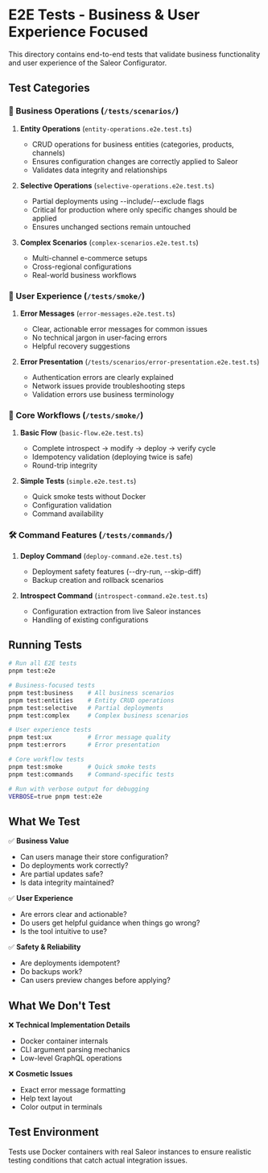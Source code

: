 # E2E Tests - Business & User Experience Focused

This directory contains end-to-end tests that validate business functionality and user experience of the Saleor Configurator.

## Test Categories

### 🏢 Business Operations (`/tests/scenarios/`)

1. **Entity Operations** (`entity-operations.e2e.test.ts`)
   - CRUD operations for business entities (categories, products, channels)
   - Ensures configuration changes are correctly applied to Saleor
   - Validates data integrity and relationships

2. **Selective Operations** (`selective-operations.e2e.test.ts`)
   - Partial deployments using --include/--exclude flags
   - Critical for production where only specific changes should be applied
   - Ensures unchanged sections remain untouched

3. **Complex Scenarios** (`complex-scenarios.e2e.test.ts`)
   - Multi-channel e-commerce setups
   - Cross-regional configurations
   - Real-world business workflows

### 👤 User Experience (`/tests/smoke/`)

1. **Error Messages** (`error-messages.e2e.test.ts`)
   - Clear, actionable error messages for common issues
   - No technical jargon in user-facing errors
   - Helpful recovery suggestions

2. **Error Presentation** (`/tests/scenarios/error-presentation.e2e.test.ts`)
   - Authentication errors are clearly explained
   - Network issues provide troubleshooting steps
   - Validation errors use business terminology

### 🔄 Core Workflows (`/tests/smoke/`)

1. **Basic Flow** (`basic-flow.e2e.test.ts`)
   - Complete introspect → modify → deploy → verify cycle
   - Idempotency validation (deploying twice is safe)
   - Round-trip integrity

2. **Simple Tests** (`simple.e2e.test.ts`)
   - Quick smoke tests without Docker
   - Configuration validation
   - Command availability

### 🛠️ Command Features (`/tests/commands/`)

1. **Deploy Command** (`deploy-command.e2e.test.ts`)
   - Deployment safety features (--dry-run, --skip-diff)
   - Backup creation and rollback scenarios

2. **Introspect Command** (`introspect-command.e2e.test.ts`)
   - Configuration extraction from live Saleor instances
   - Handling of existing configurations

## Running Tests

```bash
# Run all E2E tests
pnpm test:e2e

# Business-focused tests
pnpm test:business    # All business scenarios
pnpm test:entities    # Entity CRUD operations
pnpm test:selective   # Partial deployments
pnpm test:complex     # Complex business scenarios

# User experience tests
pnpm test:ux          # Error message quality
pnpm test:errors      # Error presentation

# Core workflow tests
pnpm test:smoke       # Quick smoke tests
pnpm test:commands    # Command-specific tests

# Run with verbose output for debugging
VERBOSE=true pnpm test:e2e
```

## What We Test

✅ **Business Value**
- Can users manage their store configuration?
- Do deployments work correctly?
- Are partial updates safe?
- Is data integrity maintained?

✅ **User Experience**
- Are errors clear and actionable?
- Do users get helpful guidance when things go wrong?
- Is the tool intuitive to use?

✅ **Safety & Reliability**
- Are deployments idempotent?
- Do backups work?
- Can users preview changes before applying?

## What We Don't Test

❌ **Technical Implementation Details**
- Docker container internals
- CLI argument parsing mechanics
- Low-level GraphQL operations

❌ **Cosmetic Issues**
- Exact error message formatting
- Help text layout
- Color output in terminals

## Test Environment

Tests use Docker containers with real Saleor instances to ensure realistic testing conditions that catch actual integration issues.
